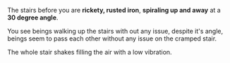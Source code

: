 The stairs before you are **rickety, rusted iron**, **spiraling up and away** at a **30 degree angle**.

You see beings walking up the stairs with out any issue, despite it's angle, beings seem to pass each other without any issue on the cramped stair.

The whole stair shakes filling the air with a low vibration.